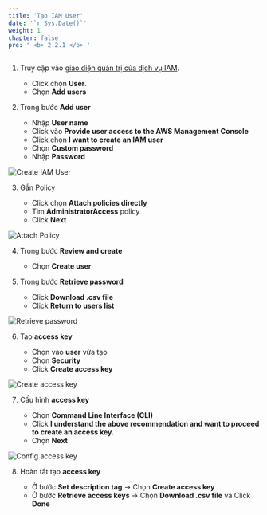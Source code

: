 ```yaml
---
title: 'Tạo IAM User'
date: '`r Sys.Date()`'
weight: 1
chapter: false
pre: ' <b> 2.2.1 </b> '
---
```


1. Truy cập vào [giao diện quản trị của dịch vụ IAM](https://ap-southeast-1.console.aws.amazon.com/iam/home#/home).

   - Click chọn **User**.
   - Chọn **Add users**

2. Trong bước **Add user**

   - Nhập **User name**
   - Click vào **Provide user access to the AWS Management Console**
   - Click chọn **I want to create an IAM user**
   - Chọn **Custom password**
   - Nhập **Password**

![Create IAM User](/images/2.prerequisite/2.2.1-createiamuser.png)

3. Gắn Policy

   - Click chọn **Attach policies directly**
   - Tìm **AdministratorAccess** policy
   - Click **Next**

![Attach Policy](/images/2.prerequisite/2.2.1-attachpolicy.png)

4. Trong bước **Review and create**

   - Chọn **Create user**

5. Trong bước **Retrieve password**
   - Click **Download .csv file**
   - Click **Return to users list**

![Retrieve password](/images/2.prerequisite/2.2.1-downloadcsv.png)

6. Tạo **access key**

   - Chọn vào **user** vừa tạo
   - Chọn **Security**
   - Click **Create access key**

![Create access key](/images/2.prerequisite/2.2.1-createaccessky.png)

7. Cấu hình **access key**

   - Chọn **Command Line Interface (CLI)**
   - Click **I understand the above recommendation and want to proceed to create an access key.**
   - Chọn **Next**

![Config access key](/images/2.prerequisite/2.2.1-configaccesskey.png)

8. Hoàn tất tạo **access key**

   - Ở bước **Set description tag** -> Chọn **Create access key**
   - Ở bước **Retrieve access keys** -> Chọn **Download .csv file** và Click **Done**
